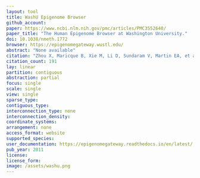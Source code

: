 ```yaml
---
layout: tool 
title: WashU Epigenome Browser
github_account: 
paper: https://www.ncbi.nlm.nih.gov/pmc/articles/PMC3552640/
paper_title: "The Human Epigenome Browser at Washington University."
doi: 10.1038/nmeth.1772
browser: https://epigenomegateway.wustl.edu/
abstract: "None available"
citation: "Zhou X, Maricque B, Xie M, Li D, Sundaram V, Martin EA, et al. The Human Epigenome Browser at Washington University. Nat Methods. nature.com; 2011;8: 989–990."
citation_count: 191
lay: linear
partition: contiguous
abstraction: partial
focus: single
scale: single
view: single
sparse_type: 
contiguous_type: 
interconnection_type: none
interconnection_density: 
coordinate_systems: 
arrangement: none
access_format: website
supported_species: 
user_documentation: https://epigenomegateway.readthedocs.io/en/latest/
pub_year: 2011
license: 
license_form: 
image: /assets/washu.png
---
```

